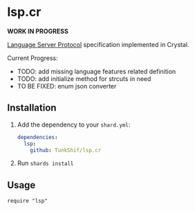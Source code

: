 # lsp.cr

**WORK IN PROGRESS**

[Language Server Protocol][0] specification implemented in Crystal.

Current Progress:

- TODO: add missing language features related definition
- TODO: add initialize method for strcuts in need
- TO BE FIXED: enum json converter

## Installation

1. Add the dependency to your `shard.yml`:

   ```yaml
   dependencies:
     lsp:
       github: TunkShif/lsp.cr
   ```

2. Run `shards install`

## Usage

```crystal
require "lsp"
```

[0]: https://microsoft.github.io/language-server-protocol/
